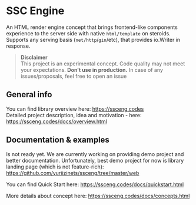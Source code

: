 
# SSC Engine

An HTML render engine concept that brings frontend-like components experience to the server side with native `html/template` on steroids. Supports any serving basis (`net/http`/`gin`/etc), that provides io.Writer in response.

> **Disclaimer**  
> This project is an experimental concept. Code quality may not meet your expectations. **Don’t use in production.** In case of any issues/proposals, feel free to open an issue

## General info

You can find library overview here: https://ssceng.codes  
Detailed project description, idea and motivation - here: https://ssceng.codes/docs/overview.html

## Documentation & examples

Is not ready yet. We are currently working on providing demo project and better documentation. Unfortunately, best demo project for now is library landing page (which is not feature-rich): https://github.com/yuriizinets/ssceng/tree/master/web  

You can find Quick Start here: https://ssceng.codes/docs/quickstart.html  

More details about concept here: https://ssceng.codes/docs/concepts.html
